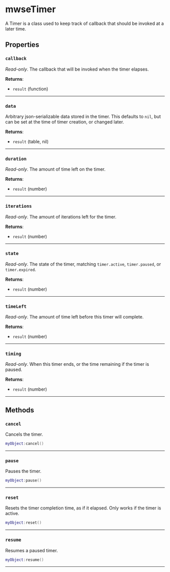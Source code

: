 <!---
	This file is autogenerated. Do not edit this file manually. Your changes will be ignored.
	More information: https://github.com/MWSE/MWSE/tree/master/docs
-->

# mwseTimer

A Timer is a class used to keep track of callback that should be invoked at a later time.

## Properties

### `callback`

*Read-only*. The callback that will be invoked when the timer elapses.

**Returns**:

* `result` (function)

***

### `data`

Arbitrary json-serializable data stored in the timer. This defaults to `nil`, but can be set at the time of timer creation, or changed later.

**Returns**:

* `result` (table, nil)

***

### `duration`

*Read-only*. The amount of time left on the timer.

**Returns**:

* `result` (number)

***

### `iterations`

*Read-only*. The amount of iterations left for the timer.

**Returns**:

* `result` (number)

***

### `state`

*Read-only*. The state of the timer, matching `timer.active`, `timer.paused`, or `timer.expired`.

**Returns**:

* `result` (number)

***

### `timeLeft`

*Read-only*. The amount of time left before this timer will complete.

**Returns**:

* `result` (number)

***

### `timing`

*Read-only*. When this timer ends, or the time remaining if the timer is paused.

**Returns**:

* `result` (number)

***

## Methods

### `cancel`

Cancels the timer.

```lua
myObject:cancel()
```

***

### `pause`

Pauses the timer.

```lua
myObject:pause()
```

***

### `reset`

Resets the timer completion time, as if it elapsed. Only works if the timer is active.

```lua
myObject:reset()
```

***

### `resume`

Resumes a paused timer.

```lua
myObject:resume()
```

***


